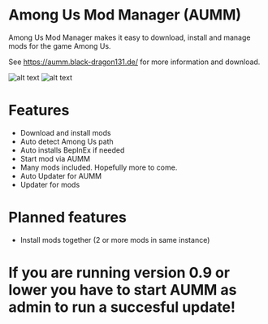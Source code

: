 # Among Us Mod Manager (AUMM)
Among Us Mod Manager makes it easy to download, install and manage mods for the game Among Us.

See https://aumm.black-dragon131.de/ for more information and download.

![alt text](https://aumm.black-dragon131.de/img/img_install.png)
![alt text](https://aumm.black-dragon131.de/img/img_manage.png)

# Features
- Download and install mods
- Auto detect Among Us path
- Auto installs BepInEx if needed
- Start mod via AUMM
- Many mods included. Hopefully more to come.
- Auto Updater for AUMM
- Updater for mods

# Planned features
- Install mods together (2 or more mods in same instance)

# If you are running version 0.9 or lower you have to start AUMM as admin to run a succesful update!
